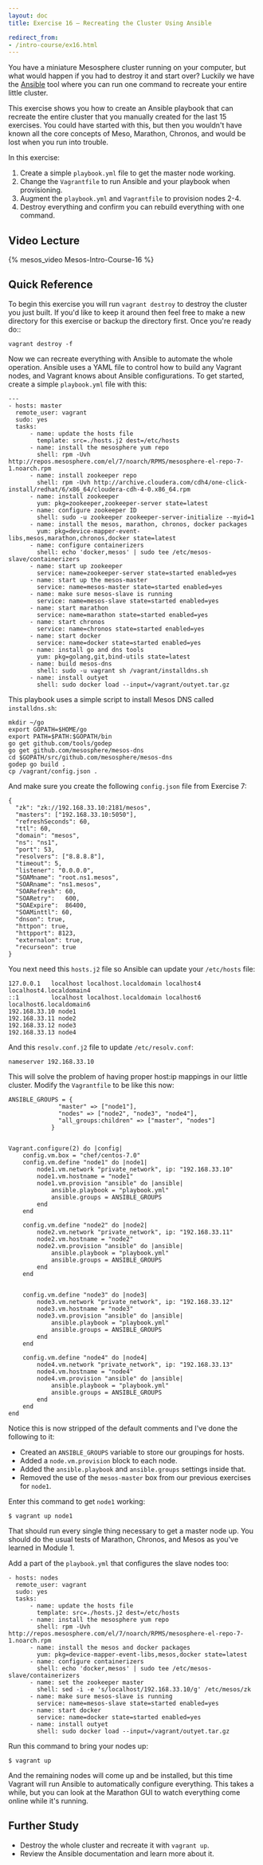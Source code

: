 ```yaml
---
layout: doc
title: Exercise 16 – Recreating the Cluster Using Ansible

redirect_from:
- /intro-course/ex16.html
---
```


You have a miniature Mesosphere cluster running on your computer, but what would happen if you had to destroy it and start over?  Luckily we have the [Ansible](http://www.ansible.com/home) tool where you can run one command to recreate your entire little cluster.

This exercise shows you how to create an Ansible playbook that can recreate the entire cluster
that you manually created for the last 15 exercises.  You could have started with this, but then you wouldn't
have known all the core concepts of Meso, Marathon, Chronos, and would be lost when you run into
trouble.

In this exercise:

1. Create a simple ``playbook.yml`` file to get the master node working.
2. Change the ``Vagrantfile`` to run Ansible and your playbook when provisioning.
3. Augment the ``playbook.yml`` and ``Vagrantfile`` to provision nodes 2-4.
4. Destroy everything and confirm you can rebuild everything with one command.

Video Lecture
-------------

{% mesos_video Mesos-Intro-Course-16 %}


Quick Reference
---------------

To begin this exercise you will run ``vagrant destroy`` to destroy the cluster you just built.  If you'd like to keep it around then feel free to make a  new directory for this exercise or backup the directory first.  Once you're ready do::

    vagrant destroy -f

Now we can recreate everything with Ansible to automate the whole operation.  Ansible uses a YAML file to control how to build any Vagrant nodes, and Vagrant knows about Ansible configurations.  To get started, create a simple ``playbook.yml`` file with this:

```
---
- hosts: master
  remote_user: vagrant
  sudo: yes
  tasks:
      - name: update the hosts file
        template: src=./hosts.j2 dest=/etc/hosts
      - name: install the mesosphere yum repo
        shell: rpm -Uvh http://repos.mesosphere.com/el/7/noarch/RPMS/mesosphere-el-repo-7-1.noarch.rpm
      - name: install zookeeper repo
        shell: rpm -Uvh http://archive.cloudera.com/cdh4/one-click-install/redhat/6/x86_64/cloudera-cdh-4-0.x86_64.rpm
      - name: install zookeeper
        yum: pkg=zookeeper,zookeeper-server state=latest
      - name: configure zookeeper ID
        shell: sudo -u zookeeper zookeeper-server-initialize --myid=1
      - name: install the mesos, marathon, chronos, docker packages
        yum: pkg=device-mapper-event-libs,mesos,marathon,chronos,docker state=latest
      - name: configure containerizers
        shell: echo 'docker,mesos' | sudo tee /etc/mesos-slave/containerizers
      - name: start up zookeeper
        service: name=zookeeper-server state=started enabled=yes
      - name: start up the mesos-master
        service: name=mesos-master state=started enabled=yes
      - name: make sure mesos-slave is running
        service: name=mesos-slave state=started enabled=yes
      - name: start marathon
        service: name=marathon state=started enabled=yes
      - name: start chronos
        service: name=chronos state=started enabled=yes
      - name: start docker
        service: name=docker state=started enabled=yes
      - name: install go and dns tools
        yum: pkg=golang,git,bind-utils state=latest
      - name: build mesos-dns
        shell: sudo -u vagrant sh /vagrant/installdns.sh
      - name: install outyet
        shell: sudo docker load --input=/vagrant/outyet.tar.gz
```

This playbook uses a simple script to install Mesos DNS called ``installdns.sh``:

```
mkdir ~/go
export GOPATH=$HOME/go
export PATH=$PATH:$GOPATH/bin
go get github.com/tools/godep
go get github.com/mesosphere/mesos-dns
cd $GOPATH/src/github.com/mesosphere/mesos-dns
godep go build .
cp /vagrant/config.json .
```

And make sure you create the following ``config.json`` file from Exercise 7:

```
{
  "zk": "zk://192.168.33.10:2181/mesos",
  "masters": ["192.168.33.10:5050"],
  "refreshSeconds": 60,
  "ttl": 60,
  "domain": "mesos",
  "ns": "ns1",
  "port": 53,
  "resolvers": ["8.8.8.8"],
  "timeout": 5,
  "listener": "0.0.0.0",
  "SOAMname": "root.ns1.mesos",
  "SOARname": "ns1.mesos",
  "SOARefresh": 60,
  "SOARetry":   600,
  "SOAExpire":  86400,
  "SOAMinttl": 60,
  "dnson": true,
  "httpon": true,
  "httpport": 8123,
  "externalon": true,
  "recurseon": true
}
```

You next need this ``hosts.j2`` file so Ansible can update your ``/etc/hosts`` file:

```
127.0.0.1   localhost localhost.localdomain localhost4 localhost4.localdomain4
::1         localhost localhost.localdomain localhost6 localhost6.localdomain6
192.168.33.10 node1
192.168.33.11 node2
192.168.33.12 node3
192.168.33.13 node4
```

And this ``resolv.conf.j2`` file to update ``/etc/resolv.conf``:

```
nameserver 192.168.33.10
```

This will solve the problem of having proper host:ip mappings in our little cluster.
Modify the ``Vagrantfile`` to be like this now:

```
ANSIBLE_GROUPS = {
              "master" => ["node1"],
              "nodes" => ["node2", "node3", "node4"],
              "all_groups:children" => ["master", "nodes"]
            }


Vagrant.configure(2) do |config|
    config.vm.box = "chef/centos-7.0"
    config.vm.define "node1" do |node1|
        node1.vm.network "private_network", ip: "192.168.33.10"
        node1.vm.hostname = "node1"
        node1.vm.provision "ansible" do |ansible|
            ansible.playbook = "playbook.yml"
            ansible.groups = ANSIBLE_GROUPS
        end
    end

    config.vm.define "node2" do |node2|
        node2.vm.network "private_network", ip: "192.168.33.11"
        node2.vm.hostname = "node2"
        node2.vm.provision "ansible" do |ansible|
            ansible.playbook = "playbook.yml"
            ansible.groups = ANSIBLE_GROUPS
        end
    end


    config.vm.define "node3" do |node3|
        node3.vm.network "private_network", ip: "192.168.33.12"
        node3.vm.hostname = "node3"
        node3.vm.provision "ansible" do |ansible|
            ansible.playbook = "playbook.yml"
            ansible.groups = ANSIBLE_GROUPS
        end
    end

    config.vm.define "node4" do |node4|
        node4.vm.network "private_network", ip: "192.168.33.13"
        node4.vm.hostname = "node4"
        node4.vm.provision "ansible" do |ansible|
            ansible.playbook = "playbook.yml"
            ansible.groups = ANSIBLE_GROUPS
        end
    end
end
```

Notice this is now stripped of the default comments and I've done the following to it:

* Created an ``ANSIBLE_GROUPS`` variable to store our groupings for hosts.
* Added a ``node.vm.provision`` block to each node.
* Added the ``ansible.playbook`` and ``ansible.groups`` settings inside that.
* Removed the use of the ``mesos-master`` box from our previous exercises for ``node1``.

Enter this command to get ``node1`` working:

```
$ vagrant up node1
```

That should run every single thing necessary to get a master node up.  You should do the
usual tests of Marathon, Chronos, and Mesos as you've learned in Module 1.

Add a part of the ``playbook.yml`` that configures the slave nodes
too:

```
- hosts: nodes
  remote_user: vagrant
  sudo: yes
  tasks:
      - name: update the hosts file
        template: src=./hosts.j2 dest=/etc/hosts
      - name: install the mesosphere yum repo
        shell: rpm -Uvh http://repos.mesosphere.com/el/7/noarch/RPMS/mesosphere-el-repo-7-1.noarch.rpm
      - name: install the mesos and docker packages
        yum: pkg=device-mapper-event-libs,mesos,docker state=latest
      - name: configure containerizers
        shell: echo 'docker,mesos' | sudo tee /etc/mesos-slave/containerizers
      - name: set the zookeeper master
        shell: sed -i -e 's/localhost/192.168.33.10/g' /etc/mesos/zk
      - name: make sure mesos-slave is running
        service: name=mesos-slave state=started enabled=yes
      - name: start docker
        service: name=docker state=started enabled=yes
      - name: install outyet
        shell: sudo docker load --input=/vagrant/outyet.tar.gz
```

Run this command to bring your nodes up:

```
$ vagrant up
```

And the remaining nodes will come up and be installed, but this time Vagrant will run Ansible to automatically configure everything.  This takes a while, but you can look at the Marathon GUI to watch everything come online while it's running.


Further Study
-------------

* Destroy the whole cluster and recreate it with ``vagrant up``.
* Review the Ansible documentation and learn more about it.



